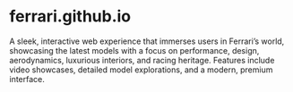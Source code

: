 # ferrari.github.io
A sleek, interactive web experience that immerses users in Ferrari’s world, showcasing the latest models with a focus on performance, design, aerodynamics, luxurious interiors, and racing heritage. Features include video showcases, detailed model explorations, and a modern, premium interface.
